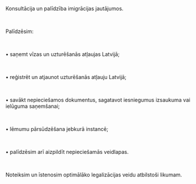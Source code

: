 Konsultācija un palīdzība imigrācijas jautājumos.

<br/>

Palīdzēsim:

<br/>

• saņemt vīzas un uzturēšanās atļaujas Latvijā;

<br/>

• reģistrēt un atjaunot uzturēšanās atļauju Latvijā;

<br/>

• savākt nepieciešamos dokumentus, sagatavot iesniegumus izsaukuma vai ielūguma saņemšanai;

<br/>

• lēmumu pārsūdzēšana jebkurā instancē;

<br/>

• palīdzēsim arī aizpildīt nepieciešamās veidlapas.

<br/>

Noteiksim un īstenosim optimālāko legalizācijas veidu atbilstoši likumam.


